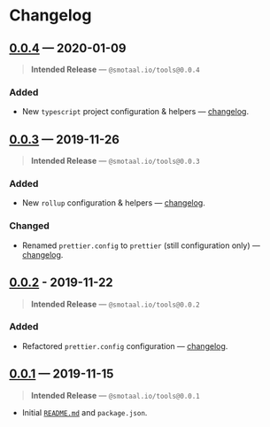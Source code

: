 ﻿# Changelog

## [0.0.4][] — 2020-01-09

> **Intended Release** — `@smotaal.io/tools@0.0.4`

### Added

- New `typescript` project configuration & helpers — [changelog](./typescript/CHANGELOG.md#0.0.1).

## [0.0.3][] — 2019-11-26

> **Intended Release** — `@smotaal.io/tools@0.0.3`

### Added

- New `rollup` configuration & helpers — [changelog](./rollup/CHANGELOG.md#0.0.1).

### Changed

- Renamed `prettier.config` to `prettier` (still configuration only) — [changelog](./prettier/CHANGELOG.md#0.0.2).

## [0.0.2][] - 2019-11-22

> **Intended Release** — `@smotaal.io/tools@0.0.2`

### Added

- Refactored `prettier.config` configuration — [changelog](./prettier/CHANGELOG.md#0.0.1).

## [0.0.1][] — 2019-11-15

> **Intended Release** — `@smotaal.io/tools@0.0.1`

- Initial [`README.md`](./README.md) and `package.json`.

[0.0.4]: https://www.npmjs.com/package/@smotaal.io/tools/v/0.0.4
[0.0.3]: https://www.npmjs.com/package/@smotaal.io/tools/v/0.0.3
[0.0.2]: https://www.npmjs.com/package/@smotaal.io/tools/v/0.0.2
[0.0.1]: https://www.npmjs.com/package/@smotaal.io/tools/v/0.0.1
